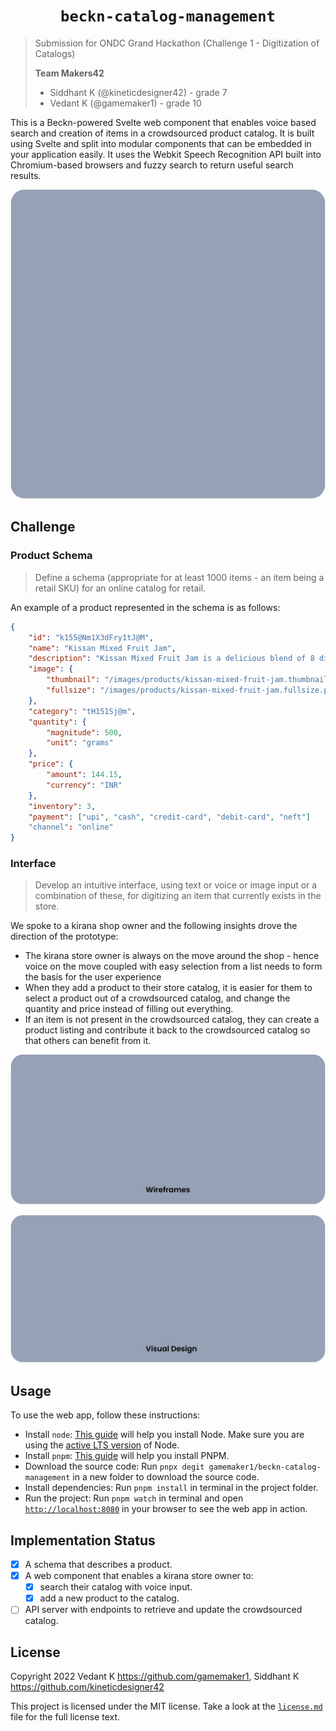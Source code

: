 # <div align="center"> `beckn-catalog-management` </div>

> Submission for ONDC Grand Hackathon (Challenge 1 - Digitization of Catalogs)
>
> **Team Makers42**
>
> - Siddhant K (@kineticdesigner42) - grade 7
> - Vedant K (@gamemaker1) - grade 10

This is a Beckn-powered Svelte web component that enables voice based search and
creation of items in a crowdsourced product catalog. It is built using Svelte
and split into modular components that can be embedded in your application
easily. It uses the Webkit Speech Recognition API built into Chromium-based
browsers and fuzzy search to return useful search results.

[![Interface Design](assets/interface.png)](<https://www.figma.com/file/pFLTxI3eLXvnoVyPqCYZZm/ONDC-Hackathon-Design-(Makers42)?node-id=48%3A592>)

## Challenge

### Product Schema

> Define a schema (appropriate for at least 1000 items - an item being a retail
> SKU) for an online catalog for retail.

An example of a product represented in the schema is as follows:

```json
{
	"id": "k155@Nm1X3dFry1tJ@M",
	"name": "Kissan Mixed Fruit Jam",
	"description": "Kissan Mixed Fruit Jam is a delicious blend of 8 different fruits Pineapple, Orange, Apple, Grape, Mango, Pear, Papaya, and Banana.",
	"image": {
		"thumbnail": "/images/products/kissan-mixed-fruit-jam.thumbnail.png",
		"fullsize": "/images/products/kissan-mixed-fruit-jam.fullsize.png"
	},
	"category": "tH151Sj@m",
	"quantity": {
		"magnitude": 500,
		"unit": "grams"
	},
	"price": {
		"amount": 144.15,
		"currency": "INR"
	},
	"inventory": 3,
	"payment": ["upi", "cash", "credit-card", "debit-card", "neft"]
	"channel": "online"
}
```

### Interface

> Develop an intuitive interface, using text or voice or image input or a
> combination of these, for digitizing an item that currently exists in the
> store.

We spoke to a kirana shop owner and the following insights drove the direction
of the prototype:

- The kirana store owner is always on the move around the shop - hence voice on
  the move coupled with easy selection from a list needs to form the basis for
  the user experience
- When they add a product to their store catalog, it is easier for them to
  select a product out of a crowdsourced catalog, and change the quantity and
  price instead of filling out everything.
- If an item is not present in the crowdsourced catalog, they can create a
  product listing and contribute it back to the crowdsourced catalog so that
  others can benefit from it.

[![Wireframes](assets/wireframes.png)](<https://www.figma.com/file/pFLTxI3eLXvnoVyPqCYZZm/ONDC-Hackathon-Design-(Makers42)?node-id=53%3A631>)

[![Visual Design](assets/visual-design.png)](<https://www.figma.com/file/pFLTxI3eLXvnoVyPqCYZZm/ONDC-Hackathon-Design-(Makers42)?node-id=48%3A592>)

## Usage

To use the web app, follow these instructions:

- Install `node`: [This guide](https://nodejs.org/en/download/package-manager/)
  will help you install Node. Make sure you are using the
  [active LTS version](https://github.com/nodejs/Release#release-schedule) of
  Node.
- Install `pnpm`: [This guide](https://pnpm.io/installation) will help you
  install PNPM.
- Download the source code: Run `pnpx degit gamemaker1/beckn-catalog-management`
  in a new folder to download the source code.
- Install dependencies: Run `pnpm install` in terminal in the project folder.
- Run the project: Run `pnpm watch` in terminal and open
  [`http://localhost:8080`](http://localhost:8080) in your browser to see the
  web app in action.

## Implementation Status

- [x] A schema that describes a product.
- [x] A web component that enables a kirana store owner to:
  - [x] search their catalog with voice input.
  - [x] add a new product to the catalog.
- [ ] API server with endpoints to retrieve and update the crowdsourced catalog.

## License

Copyright 2022 Vedant K <https://github.com/gamemaker1>, Siddhant K
<https://github.com/kineticdesigner42>

This project is licensed under the MIT license. Take a look at the
[`license.md`](license.md) file for the full license text.

